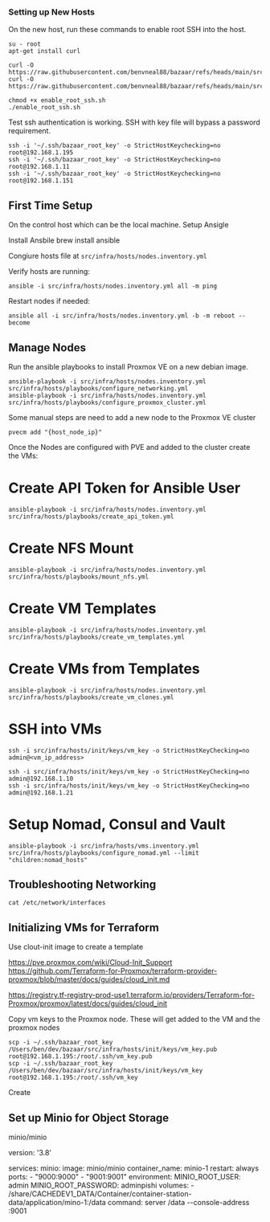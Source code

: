 ### Setting up New Hosts

On the new host, run these commands to enable root SSH into the host.
    
    su - root
    apt-get install curl

    curl -O https://raw.githubusercontent.com/benvneal88/bazaar/refs/heads/main/src/infra/hosts/init/bin/enable_root_ssh.sh
    curl -O https://raw.githubusercontent.com/benvneal88/bazaar/refs/heads/main/src/infra/hosts/init/keys/node_key.pub

    chmod +x enable_root_ssh.sh
    ./enable_root_ssh.sh


Test ssh authentication is working. SSH with key file will bypass a password requirement.

    ssh -i '~/.ssh/bazaar_root_key' -o StrictHostKeychecking=no root@192.168.1.195
    ssh -i '~/.ssh/bazaar_root_key' -o StrictHostKeychecking=no root@192.168.1.11
    ssh -i '~/.ssh/bazaar_root_key' -o StrictHostKeychecking=no root@192.168.1.151


## First Time Setup

On the control host which can be the local machine. Setup Ansigle

Install Ansbile
    brew install ansible

Congiure hosts file at `src/infra/hosts/nodes.inventory.yml`

Verify hosts are running:

    ansible -i src/infra/hosts/nodes.inventory.yml all -m ping

Restart nodes if needed:

    ansible all -i src/infra/hosts/nodes.inventory.yml -b -m reboot --become


## Manage Nodes

Run the ansible playbooks to install Proxmox VE on a new debian image.

    ansible-playbook -i src/infra/hosts/nodes.inventory.yml src/infra/hosts/playbooks/configure_networking.yml
    ansible-playbook -i src/infra/hosts/nodes.inventory.yml src/infra/hosts/playbooks/configure_proxmox_cluster.yml

Some manual steps are need to add a new node to the Proxmox VE cluster

    pvecm add "{host_node_ip}"

Once the Nodes are configured with PVE and added to the cluster create the VMs:

# Create API Token for Ansible User
    ansible-playbook -i src/infra/hosts/nodes.inventory.yml src/infra/hosts/playbooks/create_api_token.yml

# Create NFS Mount

    ansible-playbook -i src/infra/hosts/nodes.inventory.yml src/infra/hosts/playbooks/mount_nfs.yml

# Create VM Templates
    ansible-playbook -i src/infra/hosts/nodes.inventory.yml src/infra/hosts/playbooks/create_vm_templates.yml

# Create VMs from Templates
    ansible-playbook -i src/infra/hosts/nodes.inventory.yml src/infra/hosts/playbooks/create_vm_clones.yml

# SSH into VMs
    ssh -i src/infra/hosts/init/keys/vm_key -o StrictHostKeyChecking=no admin@<vm_ip_address>

    ssh -i src/infra/hosts/init/keys/vm_key -o StrictHostKeyChecking=no admin@192.168.1.10
    ssh -i src/infra/hosts/init/keys/vm_key -o StrictHostKeyChecking=no admin@192.168.1.21
    
# Setup Nomad, Consul and Vault

    ansible-playbook -i src/infra/hosts/vms.inventory.yml src/infra/hosts/playbooks/configure_nomad.yml --limit "children:nomad_hosts"


<!-- 

## Setup Proxmox VMs


We will use Terraform to manage the resources within Proxmox

Install Terraform on your local machine

    brew tap hashicorp/tap
    brew install hashicorp/tap/terraform
    brew update
    brew upgrade hashicorp/tap/terraform


Create Proxmox User for Terraform

SSH into the a PVE host:

    pveum role add TerraformProv -privs "Datastore.AllocateSpace Datastore.Audit Pool.Allocate Sys.Audit Sys.Console Sys.Modify VM.Allocate VM.Audit VM.Clone VM.Config.CDROM VM.Config.Cloudinit VM.Config.CPU VM.Config.Disk VM.Config.HWType VM.Config.Memory VM.Config.Network VM.Config.Options VM.Migrate VM.Monitor VM.PowerMgmt SDN.Use"
    pveum user add terraform-prov@pve --password <password>
    pveum aclmod / -user terraform-prov@pve -role TerraformProv

Follow Terraform-for-Promox installation instructions to set up the proxmox provider

https://github.com/Terraform-for-Proxmox/terraform-provider-proxmox
https://registry.tf-registry-prod-use1.terraform.io/providers/Terraform-for-Proxmox/proxmox/latest/docs/guides/installation


    git clone git@github.com:Terraform-for-Proxmox/terraform-provider-proxmox.git
    cd terraform-provider-proxmox
    go install github.com/Terraform-for-Proxmox/terraform-provider-proxmox/v2@latest
    make
    version=0.0.1
    arch=linux_arm64
    mkdir -p ~/.terraform.d/plugins/local.registry.com/Terraform-for-Proxmox/proxmox/${version}/${linux_arm64}/
    cp bin/terraform-provider-proxmox ~/.terraform.d/plugins/local.registry.com/Terraform-for-Proxmox/proxmox/${version}/${linux_arm64}/
    ls -al ~/.terraform.d/plugins/local.registry.com/Terraform-for-Proxmox/proxmox/${version}/${linux_arm64}/ -->


## Troubleshooting Networking

    cat /etc/network/interfaces


## Initializing VMs for Terraform

Use clout-init image to create a template

https://pve.proxmox.com/wiki/Cloud-Init_Support
https://github.com/Terraform-for-Proxmox/terraform-provider-proxmox/blob/master/docs/guides/cloud_init.md

https://registry.tf-registry-prod-use1.terraform.io/providers/Terraform-for-Proxmox/proxmox/latest/docs/guides/cloud_init

Copy vm keys to the Proxmox node. These will get added to the VM and the proxmox nodes

    scp -i ~/.ssh/bazaar_root_key /Users/ben/dev/bazaar/src/infra/hosts/init/keys/vm_key.pub  root@192.168.1.195:/root/.ssh/vm_key.pub
    scp -i ~/.ssh/bazaar_root_key /Users/ben/dev/bazaar/src/infra/hosts/init/keys/vm_key  root@192.168.1.195:/root/.ssh/vm_key


Create 


## Set up Minio for Object Storage


minio/minio

version: '3.8'

services:
  minio:
    image: minio/minio
    container_name: minio-1
    restart: always
    ports:
      - "9000:9000"
      - "9001:9001"
    environment:
      MINIO_ROOT_USER: admin
      MINIO_ROOT_PASSWORD: adminpishi
    volumes:
      - /share/CACHEDEV1_DATA/Container/container-station-data/application/mino-1:/data
    command: server /data --console-address :9001

